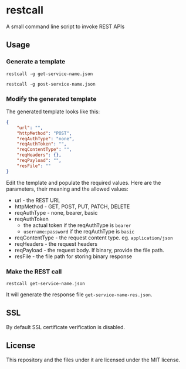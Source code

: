 # restcall
A small command line script to invoke REST APIs

## Usage

### Generate a template
```
restcall -g get-service-name.json

restcall -g post-service-name.json
```

### Modify the generated template

The generated template looks like this:

```json
{
    "url": "",
    "httpMethod": "POST",
    "reqAuthType": "none",
    "reqAuthToken": "",
    "reqContentType": "",
    "reqHeaders": {},
    "reqPayload": "",
    "resFile": ""
}
```
Edit the template and populate the required values.
Here are the parameters, their meaning and the allowed values:
- url - the REST URL
- httpMethod - GET, POST, PUT, PATCH, DELETE
- reqAuthType - none, bearer, basic
- reqAuthToken
    - the actual token if the reqAuthType is `bearer`
    - `username:password` if the reqAuthType is `basic`
- reqContentType - the request content type. eg. `application/json`
- reqHeaders - the request headers
- reqPayload - the request body. If binary, provide the file path.
- resFile - the file path for storing binary response

### Make the REST call

```
restcall get-service-name.json
```

It will generate the response file `get-service-name-res.json`.

## SSL
By default SSL certificate verification is disabled.

## License
This repository and the files under it are licensed under the MIT license.
